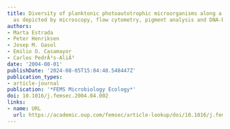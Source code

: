 ```yaml
---
title: Diversity of planktonic photoautotrophic microorganisms along a salinity gradient
  as depicted by microscopy, flow cytometry, pigment analysis and DNA-based methods
authors:
- Marta Estrada
- Peter Henriksen
- Josep M. Gasol
- Emilio O. Casamayor
- Carlos PedrÃ³s-AliÃ³
date: '2004-08-01'
publishDate: '2024-08-05T15:04:48.548447Z'
publication_types:
- article-journal
publication: '*FEMS Microbiology Ecology*'
doi: 10.1016/j.femsec.2004.04.002
links:
- name: URL
  url: https://academic.oup.com/femsec/article-lookup/doi/10.1016/j.femsec.2004.04.002
---
```


